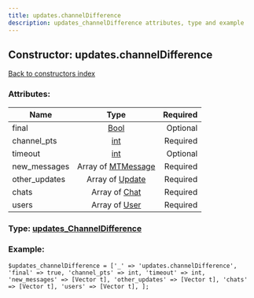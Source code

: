 ```yaml
---
title: updates.channelDifference
description: updates_channelDifference attributes, type and example
---
```

## Constructor: updates.channelDifference  
[Back to constructors index](index.md)



### Attributes:

| Name     |    Type       | Required |
|----------|:-------------:|---------:|
|final|[Bool](../types/Bool.md) | Optional|
|channel\_pts|[int](../types/int.md) | Required|
|timeout|[int](../types/int.md) | Optional|
|new\_messages|Array of [MTMessage](../types/MTMessage.md) | Required|
|other\_updates|Array of [Update](../types/Update.md) | Required|
|chats|Array of [Chat](../types/Chat.md) | Required|
|users|Array of [User](../types/User.md) | Required|



### Type: [updates\_ChannelDifference](../types/updates_ChannelDifference.md)


### Example:

```
$updates_channelDifference = ['_' => 'updates.channelDifference', 'final' => true, 'channel_pts' => int, 'timeout' => int, 'new_messages' => [Vector t], 'other_updates' => [Vector t], 'chats' => [Vector t], 'users' => [Vector t], ];
```  

